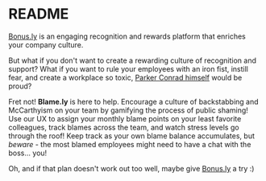 # README

[Bonus.ly](https://bonus.ly) is an engaging recognition and rewards platform that enriches your company culture.

But what if you don't want to create a rewarding culture of recognition and support? What if you want to rule your employees with an iron fist, instill fear, and create a workplace so toxic, [Parker Conrad himself](https://www.vanityfair.com/news/2017/02/zenefits-fires-nearly-half-its-staff) would be proud?

Fret not! **Blame.ly** is here to help. Encourage a culture of backstabbing and McCarthyism on your team by gamifying the process of public shaming! Use our UX to assign your monthly blame points on your least favorite colleagues, track blames across the team, and watch stress levels go through the roof! Keep track as your own blame balance accumulates, but _beware_ - the most blamed employees might need to have a chat with the boss... you!

Oh, and if that plan doesn't work out too well, maybe give [Bonus.ly](https://bonus.ly) a try :)
